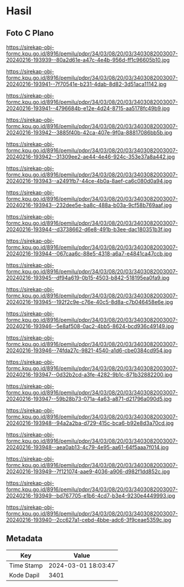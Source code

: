 # Hasil

## Foto C Plano

https://sirekap-obj-formc.kpu.go.id/8916/pemilu/pdpr/34/03/08/20/03/3403082003007-20240216-193939--80a2d61e-a47c-4e4b-956d-ff1c96605b10.jpg

https://sirekap-obj-formc.kpu.go.id/8916/pemilu/pdpr/34/03/08/20/03/3403082003007-20240216-193941--7f70541e-b231-4dab-8d82-3d51aca11142.jpg

https://sirekap-obj-formc.kpu.go.id/8916/pemilu/pdpr/34/03/08/20/03/3403082003007-20240216-193941--4796684b-e12e-4d24-8715-aa5178fc49b9.jpg

https://sirekap-obj-formc.kpu.go.id/8916/pemilu/pdpr/34/03/08/20/03/3403082003007-20240216-193942--3885f40b-42ca-407e-9f0a-88817086bb5b.jpg

https://sirekap-obj-formc.kpu.go.id/8916/pemilu/pdpr/34/03/08/20/03/3403082003007-20240216-193942--31309ee2-ae44-4e46-924c-353e37a8a442.jpg

https://sirekap-obj-formc.kpu.go.id/8916/pemilu/pdpr/34/03/08/20/03/3403082003007-20240216-193943--a2491fb7-44ce-4b0a-8aef-ca6c080d0a94.jpg

https://sirekap-obj-formc.kpu.go.id/8916/pemilu/pdpr/34/03/08/20/03/3403082003007-20240216-193943--232dee5e-ba8c-488a-b03a-9cf58b769aaf.jpg

https://sirekap-obj-formc.kpu.go.id/8916/pemilu/pdpr/34/03/08/20/03/3403082003007-20240216-193944--d3738662-d6e8-491b-b3ee-dac180351b3f.jpg

https://sirekap-obj-formc.kpu.go.id/8916/pemilu/pdpr/34/03/08/20/03/3403082003007-20240216-193944--067caa6c-88e5-4318-a6a7-e4841ca47ccb.jpg

https://sirekap-obj-formc.kpu.go.id/8916/pemilu/pdpr/34/03/08/20/03/3403082003007-20240216-193945--df94a619-0b15-4503-b842-518195ea0fa9.jpg

https://sirekap-obj-formc.kpu.go.id/8916/pemilu/pdpr/34/03/08/20/03/3403082003007-20240216-193945--192f2c9e-c76e-40c5-8d8a-c7b046458e6e.jpg

https://sirekap-obj-formc.kpu.go.id/8916/pemilu/pdpr/34/03/08/20/03/3403082003007-20240216-193946--5e8af508-0ac2-4bb5-8624-bcd936c49149.jpg

https://sirekap-obj-formc.kpu.go.id/8916/pemilu/pdpr/34/03/08/20/03/3403082003007-20240216-193946--74fda27c-9821-4540-a1d6-cbe0384cd954.jpg

https://sirekap-obj-formc.kpu.go.id/8916/pemilu/pdpr/34/03/08/20/03/3403082003007-20240216-193947--0d32b2cd-a3fe-4282-9b1c-871b32882200.jpg

https://sirekap-obj-formc.kpu.go.id/8916/pemilu/pdpr/34/03/08/20/03/3403082003007-20240216-193947--59b28b73-071a-4a63-a871-d21796a090d5.jpg

https://sirekap-obj-formc.kpu.go.id/8916/pemilu/pdpr/34/03/08/20/03/3403082003007-20240216-193948--94a2a2ba-d729-415c-bca6-b92e8d3a70cd.jpg

https://sirekap-obj-formc.kpu.go.id/8916/pemilu/pdpr/34/03/08/20/03/3403082003007-20240216-193948--aea0ab13-4c79-4e95-aa61-64f5aaa7f014.jpg

https://sirekap-obj-formc.kpu.go.id/8916/pemilu/pdpr/34/03/08/20/03/3403082003007-20240216-193949--7f121074-aae9-4036-a906-d982f1dd852c.jpg

https://sirekap-obj-formc.kpu.go.id/8916/pemilu/pdpr/34/03/08/20/03/3403082003007-20240216-193949--bd767705-e1b6-4cd7-b3e4-9230e4449993.jpg

https://sirekap-obj-formc.kpu.go.id/8916/pemilu/pdpr/34/03/08/20/03/3403082003007-20240216-193940--2cc627a1-cebd-4bbe-adc6-3f9ceae5359c.jpg


## Metadata

| Key        | Value               |
| ---------- | ------------------- |
| Time Stamp | 2024-03-01 18:03:47 |
| Kode Dapil | 3401                |



